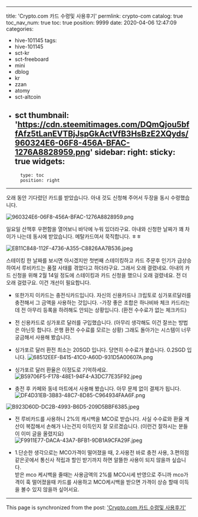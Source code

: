
---
title: 'Crypto.com 카드 수령및 사용후기'
permlink: crypto-com
catalog: true
toc_nav_num: true
toc: true
position: 9999
date: 2020-04-06 12:47:09
categories:
- hive-101145
tags:
- hive-101145
- sct-kr
- sct-freeboard
- mini
- dblog
- kr
- zzan
- atomy
- sct-altcoin
- sct
thumbnail: 'https://cdn.steemitimages.com/DQmQjou5bffAfz5tLanEVTBjJspGkActVfB3HsBzE2XQyds/960324E6-06F8-456A-BFAC-1276A8828959.png'
sidebar:
    right:
        sticky: true
widgets:
    -
        type: toc
        position: right
---


오래 동안 기다렸던 카드를 받았습니다. 아내 것도 신청해 주어서 두장을 동시 수령했습니다. 

![960324E6-06F8-456A-BFAC-1276A8828959.png](https://cdn.steemitimages.com/DQmQjou5bffAfz5tLanEVTBjJspGkActVfB3HsBzE2XQyds/960324E6-06F8-456A-BFAC-1276A8828959.png)

일요일 산책후 우편함을 열어보니 바닥에 누워 있더라구요. 아내와 신청한 날짜가 꽤 차이가 나는데 동시에 받았습니다. 메탈카드여서 묵직합니다. ㅎㅎ 

![EB11C848-112F-4736-A355-C8826AA7B536.jpeg](https://cdn.steemitimages.com/DQmW8AamajNH2mzgmuckwuakCpc7NAPY5nbfbcvoZXxdWhy/EB11C848-112F-4736-A355-C8826AA7B536.jpeg)

스테이킹 한 날짜를 보시면 아시겠지만 첫번째 스테이킹하고 카드 주문후 인기가 급상승하여서 루비카드는 품절 사태를 겪었다고 하더라구요. 그래서 오래 결렸네요. 
아내의 카드 신청을 위해 2월 14일 정도에 스테이킹과 카드 신청을 했으니 오래 걸렸네요. 전 더 오래 걸렸구요. 이건 개선이 필요합니다. 

- 또한가지 이카드는 충전식카드입니다. 
자신의 신용카드나 크립토로 싱가포르달러를 충전해서 그 금액을 사용하는 것입니다. 
-가장 좋은 조합은 하나비바 체크 카드라는데 전 아무리 등록을 하려해도 안되는 상황입니다. (환전 수수료가 없는 체크카드) 
- 전 신용카드로 싱가포르 달러를 구입했습니다. (아무리 생각해도 이건 잘쓰는 방법은 아닌듯 합니다. 은행 환전 수수료를 모르는 상황) 
그래도 돌아가는 시스템이 너무 궁금해서 사용해 봤습니다. 
- 싱가포르 달러 환전 최소는 20SGD 입니다. 당연히 수수료가 붙습니다. 0.2SGD 입니다. 
![68512EEF-B415-41C0-A60D-931D5A00607A.png](https://cdn.steemitimages.com/DQmUSm4CJgQCd7nna8eFEzenizUoqDxXph5AQueAkYaps7z/68512EEF-B415-41C0-A60D-931D5A00607A.png)

- 싱가포르 달러 환율은 이정도로 기억하세요. 
![B59706F5-F178-48E1-94F4-A3DC77E35F92.jpeg](https://cdn.steemitimages.com/DQmTYFcNoyxiHPyDXYnPf9uAV16UuJmp1UDtiSduNCAtTmh/B59706F5-F178-48E1-94F4-A3DC77E35F92.jpeg)


- 충전 후 카페와 동네 마트에서 사용해 봤습니다. 
아무 문제 없이 결제가 됩니다. 
![DF4D31EB-3B83-48C7-8D85-C964934FAA6F.png](https://cdn.steemitimages.com/DQmbqcgkZm1nsBbKNwbJoaLUDSkXYaepzFT6A94wyyqenhe/DF4D31EB-3B83-48C7-8D85-C964934FAA6F.png)

![B923D60D-DC2B-4993-B6D5-209D5BBF6385.jpeg](https://cdn.steemitimages.com/DQmRbA5Z73L1Ro2CQ1A6HkZAMKnkzPCpwkwB1GjTfNimWmw/B923D60D-DC2B-4993-B6D5-209D5BBF6385.jpeg)

- 전 루비카드를 사용하니 2%의 캐시백을 MCO로 받습니다. 
사실 수수료와 환율 계산이 복잡해서 손해가 나는건지 이득인지 잘 모르겠습니다. (이런건 잘하시는 분들이 이미 글을 올렸지요) 
![F9911E77-DACA-43A7-BFB1-9DB1A9CFA29F.jpeg](https://cdn.steemitimages.com/DQmTjAAXadzH6nGzPWq7JMCwuTWgUY9cSXNjN9At6kjfnqE/F9911E77-DACA-43A7-BFB1-9DB1A9CFA29F.jpeg)

- 1.단순한 생각으로는 MCO가격이 떨어졌을 때, 2.사용전 바로 충전 사용, 3.편의점같은곳에서 통신사 적립과 할인 받기까지 하면 알뜰한 사용이 되지 않을까 싶습니다.  
받은 mco 케시백을 줄때는 사용금액의 2%를 MCO시세 반영으로 주니까 mco가격이 훅 떨어졌을때 카드를 사용하고 MCO케시백을 받으면 가격이 상승 할때 이득을 볼수 있지 않을까 싶어서요.

- - -

This page is synchronized from the post: ['Crypto.com 카드 수령및 사용후기'](https://steemit.com/@kingbit/crypto-com)
